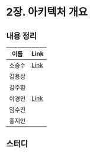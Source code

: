 # 2장. 아키텍처 개요

## 내용 정리

|  이름   | Link  |
|:-----:|:------|
|  소승수  | [Link](https://voidmelody.tistory.com/187)  |
|  김용상  |       | 
|  김주환  |       |
|  이경민  | [Link](https://velog.io/@tidavid1/DDD-START-2%EC%9E%A5-%EC%95%84%ED%82%A4%ED%85%8D%EC%B2%98-%EA%B0%9C%EC%9A%94) |
|  임수진  |       |
|  홍지인  |       |

## 스터디
> 

